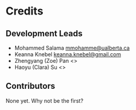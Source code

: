 # Credits


## Development Leads

* Mohammed Salama <mmohamme@ualberta.ca>
* Keanna Knebel <keanna.knebel@gmail.com>
* Zhengyang (Zoe) Pan <>
* Haoyu (Clara) Su <>

## Contributors

None yet. Why not be the first?
